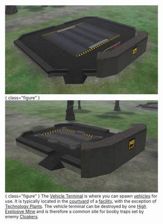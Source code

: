 ![](../images/Airterm.jpg){ class="figure" }
![](../images/Ground.jpg){ class="figure" } The
[Vehicle Terminal](../locations/Vehicle_Terminal.md) is where you can spawn
[vehicles](category:_Vehicles.md) for use. It is typically located in the
[courtyard](Courtyard.md) of a [facility](../locations/Facilities.md), with the exception of
[Technology Plants](../locations/Technology_Plant.md). The vehicle terminal can be destroyed
by one [High Explosive Mine](../weapons/Adaptive_Construction_Engine.md) and is
therefore a common site for booby traps set by enemy
[Cloakers](../armor/Infiltration_Suit.md).



